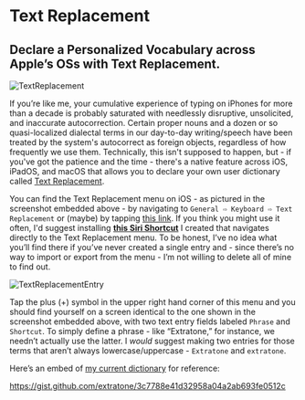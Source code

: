 # Text Replacement

## Declare a Personalized Vocabulary across Apple’s OSs with Text Replacement.

![TextReplacement](https://user-images.githubusercontent.com/43663476/152093082-5a6df76f-c1f1-45fa-a38a-d03f57a93c8f.png)

If you’re like me, your cumulative experience of typing on iPhones for more than a decade is probably saturated with needlessly disruptive, unsolicited, and inaccurate autocorrection. Certain proper nouns and a dozen or so quasi-localized dialectal terms in our day-to-day writing/speech have been treated by the system's autocorrect as foreign objects, regardless of how frequently we use them. Technically, this isn't supposed to happen, but - if you've got the patience and the time - there's a native feature across iOS, iPadOS, and macOS that allows you to declare your own user dictionary called [Text Replacement](https://support.apple.com/guide/iphone/use-text-replacements-iph6d01d862/ios).

You can find the Text Replacement menu on iOS - as pictured in the screenshot embedded above - by navigating to `General ⇨ Keyboard ⇨ Text Replacement` or (maybe) by tapping [this link](prefs:root=General&path=Keyboard/USER_DICTIONARY). If you think you might use it often, I'd suggest installing [**this Siri Shortcut**](https://www.icloud.com/shortcuts/e6d56b3fe8bc40639a60f166315f255b) I created that navigates directly to the Text Replacement menu. To be honest, I’ve no idea what you’ll find there if you’ve never created a single entry and - since there’s no way to import or export from the menu - I’m not willing to delete all of mine to find out. 

![TextReplacementEntry](https://user-images.githubusercontent.com/43663476/152147580-9054ee94-7e04-4895-be1c-b0ca4209fd75.png)

Tap the plus (+) symbol in the upper right hand corner of this menu and you should find yourself on a screen identical to the one shown in the screenshot embedded above, with two text entry fields labeled `Phrase` and `Shortcut`. To simply define a phrase - like “Extratone,” for instance, we needn’t actually use the latter. I *would* suggest making two entries for those terms that aren’t always lowercase/uppercase - `Extratone` and `extratone`.

Here’s an embed of [my current dictionary](https://gist.github.com/extratone/3c7788e41d32958a04a2ab693fe0512c) for reference:

https://gist.github.com/extratone/3c7788e41d32958a04a2ab693fe0512c

